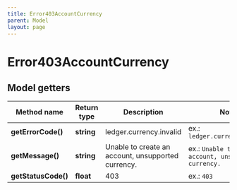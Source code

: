 ```yaml
---
title: Error403AccountCurrency
parent: Model
layout: page
---
```


# Error403AccountCurrency

## Model getters

Method name | Return type | Description | Notes
------------ | ------------- | ------------- | -------------
**getErrorCode()** | **string** | ledger.currency.invalid | ex.: `ledger.currency.invalid`
**getMessage()** | **string** | Unable to create an account, unsupported currency. | ex.: `Unable to create an account, unsupported currency.`
**getStatusCode()** | **float** | 403 | ex.: `403`

